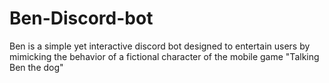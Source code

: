 # Ben-Discord-bot
Ben is a simple yet interactive discord bot designed to entertain users by mimicking the behavior of a fictional character of the mobile game "Talking Ben the dog" 
